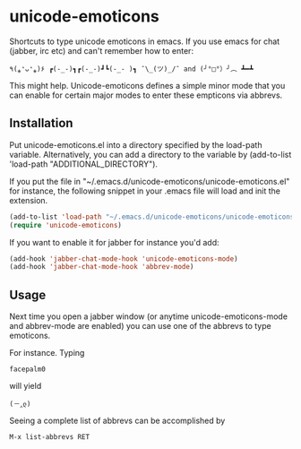 # unicode-emoticons
Shortcuts to type unicode emoticons in emacs. If you use emacs for chat (jabber, irc etc) and can't remember how to enter:

```
٩(⁎❛ᴗ❛⁎)۶ ┏(-_-)┓┏(-_-)┛┗(-_-﻿ )┓ ¯\_(ツ)_/¯ and (╯°□°）╯︵ ┻━┻
```

This might help. Unicode-emoticons defines a simple minor mode that you can enable for certain major modes to enter these empticons via abbrevs.

## Installation

Put unicode-emoticons.el into a directory specified by the load-path variable. Alternatively, you can add a directory to the variable by (add-to-list 'load-path "ADDITIONAL_DIRECTORY").

If you put the file in "~/.emacs.d/unicode-emoticons/unicode-emoticons.el" for instance, the following snippet in your .emacs file will load and init the extension.

```lisp
(add-to-list 'load-path "~/.emacs.d/unicode-emoticons/unicode-emoticons.el")
(require 'unicode-emoticons)
```

If you want to enable it for jabber for instance you'd add:

```lisp
(add-hook 'jabber-chat-mode-hook 'unicode-emoticons-mode)
(add-hook 'jabber-chat-mode-hook 'abbrev-mode)
```

## Usage

Next time you open a jabber window (or anytime unicode-emoticons-mode and abbrev-mode are enabled) you can use one of the abbrevs to type emoticons.

For instance. Typing

```
facepalm0
```

will yield

```
(－‸ლ)
```

Seeing a complete list of abbrevs can be accomplished by

```
M-x list-abbrevs RET
```
